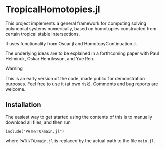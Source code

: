 # TropicalHomotopies.jl
This project implements a general framework for computing solving polynomial systems numerically, 
based on homotopies constructed from certain tropical stable intersections.

It uses functionality from Oscar.jl and HomotopyContinuation.jl.

The underlying ideas are to be explained in a forthcoming paper with Paul Helminck, Oskar Henriksson, and Yue Ren.

> [!WARNING]  
> This is an early version of the code, made public for demonstration purposes. 
> Feel free to use it (at own risk). Comments and bug reports are welcome. 

## Installation
The easiest way to get started using the contents of this is to manually download all files, and then run

```
include("PATH/TO/main.jl")
```
where `PATH/TO/main.jl` is replaced by the actual path to the file `main.jl`.
